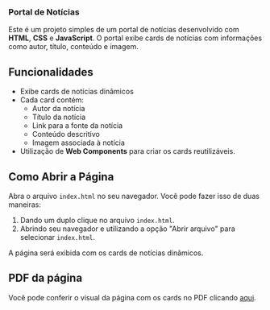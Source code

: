 ### Portal de Notícias

Este é um projeto simples de um portal de notícias desenvolvido com **HTML**, **CSS** e **JavaScript**. O portal exibe cards de notícias com informações como autor, título, conteúdo e imagem.

## Funcionalidades

- Exibe cards de notícias dinâmicos
- Cada card contém:
  - Autor da notícia
  - Título da notícia
  - Link para a fonte da notícia
  - Conteúdo descritivo
  - Imagem associada à notícia
- Utilização de **Web Components** para criar os cards reutilizáveis.

## Como Abrir a Página

Abra o arquivo `index.html` no seu navegador. Você pode fazer isso de duas maneiras:

1. Dando um duplo clique no arquivo `index.html`.
2. Abrindo seu navegador e utilizando a opção "Abrir arquivo" para selecionar `index.html`.

A página será exibida com os cards de notícias dinâmicos.

## PDF da página

Você pode conferir o visual da página com os cards no PDF clicando [aqui](./docs/pagina-cards.pdf).
